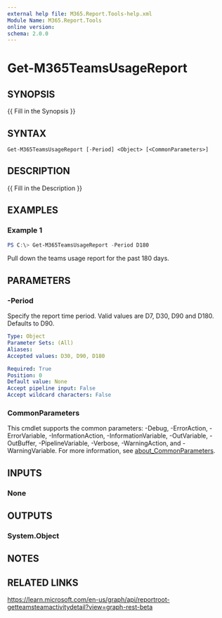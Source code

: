 ```yaml
---
external help file: M365.Report.Tools-help.xml
Module Name: M365.Report.Tools
online version:
schema: 2.0.0
---
```


# Get-M365TeamsUsageReport

## SYNOPSIS
{{ Fill in the Synopsis }}

## SYNTAX

```
Get-M365TeamsUsageReport [-Period] <Object> [<CommonParameters>]
```

## DESCRIPTION
{{ Fill in the Description }}

## EXAMPLES

### Example 1
```powershell
PS C:\> Get-M365TeamsUsageReport -Period D180
```

Pull down the teams usage report for the past 180 days.

## PARAMETERS

### -Period
Specify the report time period. Valid values are D7, D30, D90 and D180. Defaults to D90. 

```yaml
Type: Object
Parameter Sets: (All)
Aliases:
Accepted values: D30, D90, D180

Required: True
Position: 0
Default value: None
Accept pipeline input: False
Accept wildcard characters: False
```

### CommonParameters
This cmdlet supports the common parameters: -Debug, -ErrorAction, -ErrorVariable, -InformationAction, -InformationVariable, -OutVariable, -OutBuffer, -PipelineVariable, -Verbose, -WarningAction, and -WarningVariable. For more information, see [about_CommonParameters](http://go.microsoft.com/fwlink/?LinkID=113216).

## INPUTS

### None

## OUTPUTS

### System.Object
## NOTES

## RELATED LINKS
https://learn.microsoft.com/en-us/graph/api/reportroot-getteamsteamactivitydetail?view=graph-rest-beta